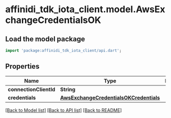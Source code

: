 # affinidi_tdk_iota_client.model.AwsExchangeCredentialsOK

## Load the model package

```dart
import 'package:affinidi_tdk_iota_client/api.dart';
```

## Properties

| Name                   | Type                                                                              | Description | Notes |
| ---------------------- | --------------------------------------------------------------------------------- | ----------- | ----- |
| **connectionClientId** | **String**                                                                        |             |
| **credentials**        | [**AwsExchangeCredentialsOKCredentials**](AwsExchangeCredentialsOKCredentials.md) |             |

[[Back to Model list]](../README.md#documentation-for-models) [[Back to API list]](../README.md#documentation-for-api-endpoints) [[Back to README]](../README.md)
